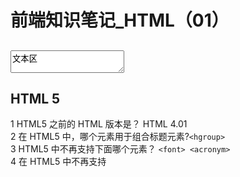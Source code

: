 # 前端知识笔记_HTML（01）

## <textarea>文本区</textarea>

## HTML 5
1 HTML5 之前的 HTML 版本是？ HTML 4.01 <br>
2 在 HTML5 中，哪个元素用于组合标题元素?```<hgroup>```<br>
3 HTML5 中不再支持下面哪个元素？ ```<font> <acronym>```<br>
4 在 HTML5 中不再支持 <script> 元素的哪个属性？type <br>
5 在 HTML5 中，哪个方法用于获得用户的当前位置？ getCurrentPosition() <br>
6 新的 HTML5 全局属性，"contenteditable" 用于？ 规定元素内容是否是可编辑的。 <br>
7 在 HTML5 中，contextmenu 和 spellcheck 是：？ HTML 属性 <br>
8 由 SVG 定义的图形是什么格式的？ XML <br>
9 哪个 HTML5 内建对象用于在画布上绘制？ getContext <br>
10 哪种输入类型定义滑块控件？ range <br>
11 哪种输入类型用于定义周和年控件（无时区）？ week <br>
12 哪个 HTML5 元素用于显示已知范围内的标量测量？ meter <br>
  
## XHTM 
1 XHTML 是一个 Web 标准。right  
2 HTML 会被 XHTML 取代。right  
3 在 XHTML 文档中哪些元素是强制性的？ doctype、html、head、body 以及 title  
4 ```<div lang="en" xml:lang="en">Hello World!</div>```  
5 哪个属性可替代下列元素的 name 属性： a、applet、frame、iframe、img 以及 map ？id  
6 在 XHTML 中有哪些不同的 DTD ？Strict, Transitional, Frameset

#### HTML
```  HTML
<html>

<head>
<title>我的第一个 HTML 页面</title>
</head>

<body>
<p>body 元素的内容会显示在浏览器中。</p>
<p>title 元素的内容会显示在浏览器的标题栏中。</p>
</body>

</html>  
```  
#### HTML5
```HTML5
<!DOCTYPE HTML>
<html>
<body>

<video src="/i/movie.ogg"  width="320" height="240" controls="controls">
Your browser does not support the video tag.
</video>

</body>
</html>  
```
#### HTML建立的一些规则
新特性应该基于 HTML、CSS、DOM 以及 JavaScript。<br>
减少对外部插件的需求（比如 Flash）<br>
更优秀的错误处理<br>
更多取代脚本的标记<br>
HTML5 应该独立于设备<br>
开发进程应对公众透明<br>
#### HTML5 中的一些有趣的新特性：
用于绘画的 canvas 元素<br>
用于媒介回放的 video 和 audio 元素<br>
对本地离线存储的更好的支持<br>
新的特殊内容元素，比如 article、footer、header、nav、section<br>
新的表单控件，比如 calendar、date、time、email、url、search<br>
#### 拖放（Drag 和 drop）是 HTML5 标准的组成部分。
#### canvas 元素用于在网页上绘制图形。
HTML5 的 canvas 元素使用 JavaScript 在网页上绘制图像。 
画布是一个矩形区域，您可以控制其每一像素。  
canvas 拥有多种绘制路径、矩形、圆形、字符以及添加图像的方法。
#### HTML5 支持内联 SVG。
什么是SVG？<br>
SVG 指可伸缩矢量图形 (Scalable Vector Graphics)<br>
SVG 用于定义用于网络的基于矢量的图形<br>
SVG 使用 XML 格式定义图形<br>
SVG 图像在放大或改变尺寸的情况下其图形质量不会有损失<br>
SVG 是万维网联盟的标准<br>

与其他图像格式相比（比如 JPEG 和 GIF），使用 SVG 的优势在于：<br>
SVG 图像可通过文本编辑器来创建和修改<br>
SVG 图像可被搜索、索引、脚本化或压缩<br>
SVG 是可伸缩的<br>
SVG 图像可在任何的分辨率下被高质量地打印<br>
SVG 可在图像质量不下降的情况下被放大<br>

#### Canvas 和 SVG 都允许您在浏览器中创建图形，但是它们在根本上是不同的。
###### SVG
SVG 是一种使用 XML 描述 2D 图形的语言。<br>

SVG 基于 XML，这意味着 SVG DOM 中的每个元素都是可用的。您可以为某个元素附加 JavaScript 事件处理器。<br>

在 SVG 中，每个被绘制的图形均被视为对象。如果 SVG 对象的属性发生变化，那么浏览器能够自动重现图形。<br>

###### Canvas
Canvas 通过 JavaScript 来绘制 2D 图形。<br>

Canvas 是逐像素进行渲染的。<br>

在 canvas 中，一旦图形被绘制完成，它就不会继续得到浏览器的关注。如果其位置发生变化，那么整个场景也需要重新绘制，包括任何或许已被图形覆盖的对象。<br>

Canvas<br>
依赖分辨率<br>
不支持事件处理器<br>
弱的文本渲染能力<br>
能够以 .png 或 .jpg 格式保存结果图像<br>
最适合图像密集型的游戏，其中的许多对象会被频繁重绘<br>
SVG<br>
不依赖分辨率<br>
支持事件处理器<br>
最适合带有大型渲染区域的应用程序（比如谷歌地图）<br>
复杂度高会减慢渲染速度（任何过度使用 DOM 的应用都不快）<br>
不适合游戏应用<br>

#### 在客户端存储数据:localStorage（关闭窗口不会被删除） sessionStorage(关闭窗口会被删除）
#### 使用 HTML5，通过创建 cache manifest 文件，可以轻松地创建 web 应用的离线版本。
#### web worker 是运行在后台的 JavaScript，不会影响页面的性能。
#### HTML5 服务器发送事件（server-sent event）允许网页获得来自服务器的更新。
#### HTML5 新的 Input 类型
***
tips：  
a 代码小区块: `<center>hello world</center>`
b 代码大区块: 缩进四个空格(按tab) 再加上`<center>hello world</center>`<br>
分割线：三个连续的* 或者 -都可以显示一条分割线
